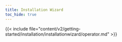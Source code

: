 ```yaml
--- 
title: Installation Wizard
toc_hide: true 
---
```

  {{< include file="content/v2/getting-started/installation/installationwizard/operator.md" >}}